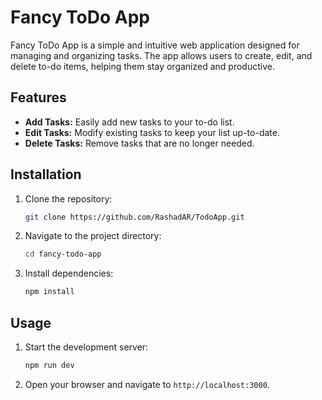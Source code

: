 
# Fancy ToDo App

Fancy ToDo App is a simple and intuitive web application designed for managing and organizing tasks. The app allows users to create, edit, and delete to-do items, helping them stay organized and productive.

## Features

- **Add Tasks:** Easily add new tasks to your to-do list.
- **Edit Tasks:** Modify existing tasks to keep your list up-to-date.
- **Delete Tasks:** Remove tasks that are no longer needed.

## Installation

1. Clone the repository:
    ```sh
    git clone https://github.com/RashadAR/TodoApp.git
    ```

2. Navigate to the project directory:
    ```sh
    cd fancy-todo-app
    ```

3. Install dependencies:
    ```sh
    npm install
    ```

## Usage

1. Start the development server:
    ```sh
    npm run dev
    ```

2. Open your browser and navigate to `http://localhost:3000`.



